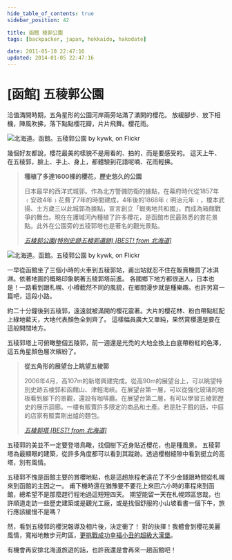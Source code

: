 ```yaml
---
hide_table_of_contents: true
sidebar_position: 42

title: 函館 稜郭公園
tags: [backpacker, japan, hokkaido, hakodate]

date: 2011-05-10 22:47:16
updated: 2014-01-05 22:47:16
---
```


[函館] 五稜郭公園
===============

洽值滿開時期，五角星形的公園河岸兩旁站滿了滿開的櫻花。
放緩腳步、放下相機，陣風吹拂，落下點點櫻花瓣，片片飛舞。櫻花雨。

![北海道。函館。五稜郭公園 by kywk, on Flickr](http://farm9.staticflickr.com/8002/7249004266_c3a745dbdd_c.jpg)

幾個好友都說，櫻花最美的樣貌不是用看的、拍的，而是要感受的。
這天上午、在五稜郭，臉上、手上、身上，都體驗到花語呢喃、花雨輕拂。

> __種植了多達1600棵的櫻花，歷史悠久的公園__
>
> 日本最早的西洋式城郭。作為北方警備防衛的據點，在幕府時代從1857年﹙安政4年﹚花費了7年的時間建成，4年後的1868年﹙明治元年﹚，榎本武揚、土方歲三以此城郭為據點，宣言創立「蝦夷地共和國」，而成為箱館戰爭的舞台。現在在護城河內種植了許多櫻花，是函館市民最熟悉的賞花景點。此外在公園旁的五稜郭塔也是著名的觀光景點。
>
> _[五稜郭公園(特別史跡五稜郭遺跡) [BEST! from 北海道]](http://goo.gl/9Non7)_

![北海道。函館。五稜郭公園 by kywk, on Flickr](http://farm8.staticflickr.com/7225/7248998320_c89edce7a5.jpg)

一早從函館坐了三個小時的火車到五稜郭站，甫出站就忍不住在販賣機買了冰淇淋。依著地圖的概略印象朝著五稜郭塔前進。
各國鄉下地方都很迷人，日本也是！一路看到跟札幌、小樽截然不同的風貌，在鄉間漫步就是種樂趣。也許另寫一篇吧，這段小路。

約二十分鐘後到五稜郭，遠遠就被滿開的櫻花震著。大片的櫻花林、粉白帶點紅配上綠地藍天，大地代表顏色全到齊了。
這樣幅員廣大又單純，果然賞櫻還是要在這般開闊地方。

五稜郭塔上可俯瞰整個五陵郭，前一週還是光禿的大地全換上白底帶粉紅的色澤，這五角星顏色層次繽紛了。

> __從五角形的展望台上眺望五棱郭__
>
> 2006年4月，高107m的新塔興建完成。從高90m的展望台上，可以眺望特別史跡五棱郭和函館山、津輕海峽。在展望台第一層，可以從強化玻璃的地板看到腳下的景觀，還設有咖啡廳。在展望台第二層，有可以學習五棱郭歷史的展示迴廊。一樓有販賣許多限定的商品和土產。若是肚子餓的話，中庭的店家有販賣剛出爐的麵包。
>
> _[五棱郭塔 [BEST! from 北海道]](http://goo.gl/PrQzl)_

五稜郭的美並不一定要登塔鳥瞰，找個樹下近身貼近櫻花，也是種風景。
五稜郭塔為最顯眼的建築，從許多角度都可以看到其蹤跡。透過櫻樹縫隙中看到挺立的高塔，別有風情。

五稜郭不愧是函館主要的賞櫻地點，也是這趟旅程老遠花了不少金錢跟時間從札幌來到函館的主因之一。
甫下機時還在猶豫要不要花上來回六小時的車程來到函館，總希望不是那麼趕行程地過這短短四天。
期望能留一天在札幌郊區悠哉，也許順道走訪一些歷史建築或是觀光工廠，或是找個舒服的小山坡看書一個下午，旅行應該緩慢不是嗎？

然，看到五稜郭的櫻況報導及相片後，決定衝了！
對的抉擇！我體會到櫻花美麗風情，寬裕地散步元町區，[更挑戰成功幸福小丑的超級大漢堡](http://goo.gl/uwVmwg)。

有機會再安排北海道旅遊的話，也許我還是會再來一趟函館吧！
